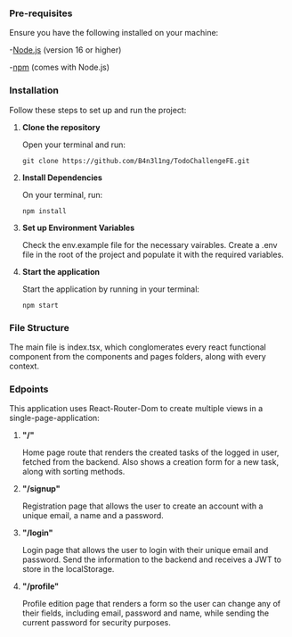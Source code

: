 ### Pre-requisites

Ensure you have the following installed on your machine:

-[Node.js](https://nodejs.org) (version 16 or higher)

-[npm](https://www.npmjs.com) (comes with Node.js)

### Installation

Follow these steps to set up and run the project:

1. **Clone the repository**

   Open your terminal and run:

   `git clone https://github.com/B4n3l1ng/TodoChallengeFE.git`

2. **Install Dependencies**

   On your terminal, run:

   `npm install`

3. **Set up Environment Variables**

   Check the env.example file for the necessary vairables. Create a .env file in the root of the project and populate it with the required variables.

4. **Start the application**

   Start the application by running in your terminal:

   `npm start`

### File Structure

The main file is index.tsx, which conglomerates every react functional component from the components and pages folders, along with every context.

### Edpoints

This application uses React-Router-Dom to create multiple views in a single-page-application:

1. **"/"**

   Home page route that renders the created tasks of the logged in user, fetched from the backend. Also shows a creation form for a new task, along with sorting methods.

2. **"/signup"**

   Registration page that allows the user to create an account with a unique email, a name and a password.

3. **"/login"**

   Login page that allows the user to login with their unique email and password. Send the information to the backend and receives a JWT to store in the localStorage.

4. **"/profile"**

   Profile edition page that renders a form so the user can change any of their fields, including email, password and name, while sending the current password for security purposes.
